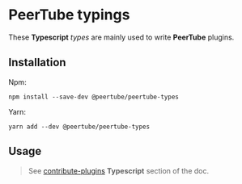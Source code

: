 # PeerTube typings

These **Typescript** *types* are mainly used to write **PeerTube** plugins.

## Installation

Npm:
```
npm install --save-dev @peertube/peertube-types
```

Yarn:
```
yarn add --dev @peertube/peertube-types
```

## Usage

> See [contribute-plugins](https://docs.joinpeertube.org/contribute/plugins?id=typescript) **Typescript** section of the doc.
